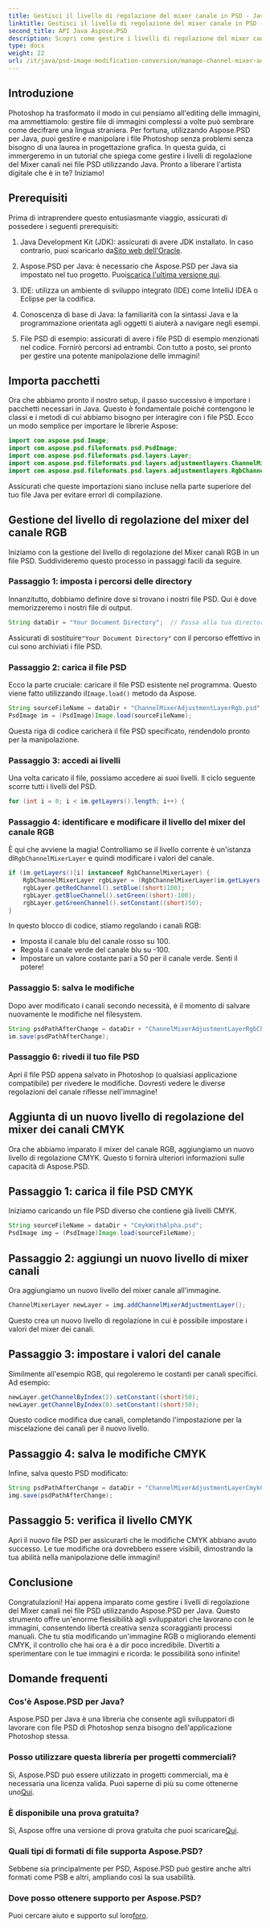 ```yaml
---
title: Gestisci il livello di regolazione del mixer canale in PSD - Java
linktitle: Gestisci il livello di regolazione del mixer canale in PSD - Java
second_title: API Java Aspose.PSD
description: Scopri come gestire i livelli di regolazione del mixer canali RGB e CMYK nei file PSD utilizzando Aspose.PSD per Java. Migliora le tue capacità di editing delle immagini.
type: docs
weight: 22
url: /it/java/psd-image-modification-conversion/manage-channel-mixer-adjustment-layer-psd/
---
```

## Introduzione
Photoshop ha trasformato il modo in cui pensiamo all'editing delle immagini, ma ammettiamolo: gestire file di immagini complessi a volte può sembrare come decifrare una lingua straniera. Per fortuna, utilizzando Aspose.PSD per Java, puoi gestire e manipolare i file Photoshop senza problemi senza bisogno di una laurea in progettazione grafica. In questa guida, ci immergeremo in un tutorial che spiega come gestire i livelli di regolazione del Mixer canali nei file PSD utilizzando Java. Pronto a liberare l'artista digitale che è in te? Iniziamo!
## Prerequisiti
Prima di intraprendere questo entusiasmante viaggio, assicurati di possedere i seguenti prerequisiti:
1.  Java Development Kit (JDK): assicurati di avere JDK installato. In caso contrario, puoi scaricarlo da[Sito web dell'Oracle](https://www.oracle.com/java/technologies/javase-jdk11-downloads.html).
   
2.  Aspose.PSD per Java: è necessario che Aspose.PSD per Java sia impostato nel tuo progetto. Puoi[scarica l'ultima versione qui](https://releases.aspose.com/psd/java/).
3. IDE: utilizza un ambiente di sviluppo integrato (IDE) come IntelliJ IDEA o Eclipse per la codifica.
4. Conoscenza di base di Java: la familiarità con la sintassi Java e la programmazione orientata agli oggetti ti aiuterà a navigare negli esempi.
5. File PSD di esempio: assicurati di avere i file PSD di esempio menzionati nel codice. Fornirò percorsi ad entrambi.
Con tutto a posto, sei pronto per gestire una potente manipolazione delle immagini!
## Importa pacchetti
Ora che abbiamo pronto il nostro setup, il passo successivo è importare i pacchetti necessari in Java. Questo è fondamentale poiché contengono le classi e i metodi di cui abbiamo bisogno per interagire con i file PSD. Ecco un modo semplice per importare le librerie Aspose:
```java
import com.aspose.psd.Image;
import com.aspose.psd.fileformats.psd.PsdImage;
import com.aspose.psd.fileformats.psd.layers.Layer;
import com.aspose.psd.fileformats.psd.layers.adjustmentlayers.ChannelMixerLayer;
import com.aspose.psd.fileformats.psd.layers.adjustmentlayers.RgbChannelMixerLayer;
```
Assicurati che queste importazioni siano incluse nella parte superiore del tuo file Java per evitare errori di compilazione.
## Gestione del livello di regolazione del mixer del canale RGB
Iniziamo con la gestione del livello di regolazione del Mixer canali RGB in un file PSD. Suddivideremo questo processo in passaggi facili da seguire.
### Passaggio 1: imposta i percorsi delle directory
Innanzitutto, dobbiamo definire dove si trovano i nostri file PSD. Qui è dove memorizzeremo i nostri file di output.
```java
String dataDir = "Your Document Directory";  // Passa alla tua directory
```
 Assicurati di sostituire`"Your Document Directory"` con il percorso effettivo in cui sono archiviati i file PSD.
### Passaggio 2: carica il file PSD
 Ecco la parte cruciale: caricare il file PSD esistente nel programma. Questo viene fatto utilizzando il`Image.load()` metodo da Aspose.
```java
String sourceFileName = dataDir + "ChannelMixerAdjustmentLayerRgb.psd";
PsdImage im = (PsdImage)Image.load(sourceFileName);
```
Questa riga di codice caricherà il file PSD specificato, rendendolo pronto per la manipolazione.
### Passaggio 3: accedi ai livelli
Una volta caricato il file, possiamo accedere ai suoi livelli. Il ciclo seguente scorre tutti i livelli del PSD.
```java
for (int i = 0; i < im.getLayers().length; i++) {
```
### Passaggio 4: identificare e modificare il livello del mixer del canale RGB
 È qui che avviene la magia! Controlliamo se il livello corrente è un'istanza di`RgbChannelMixerLayer` e quindi modificare i valori del canale.
```java
if (im.getLayers()[i] instanceof RgbChannelMixerLayer) {
    RgbChannelMixerLayer rgbLayer = (RgbChannelMixerLayer)im.getLayers()[i];
    rgbLayer.getRedChannel().setBlue((short)100);
    rgbLayer.getBlueChannel().setGreen((short)-100);
    rgbLayer.getGreenChannel().setConstant((short)50);
}
```
In questo blocco di codice, stiamo regolando i canali RGB:
- Imposta il canale blu del canale rosso su 100.
- Regola il canale verde del canale blu su -100.
- Impostare un valore costante pari a 50 per il canale verde.
Senti il potere! 
### Passaggio 5: salva le modifiche
Dopo aver modificato i canali secondo necessità, è il momento di salvare nuovamente le modifiche nel filesystem.
```java
String psdPathAfterChange = dataDir + "ChannelMixerAdjustmentLayerRgbChanged.psd";
im.save(psdPathAfterChange);
```
### Passaggio 6: rivedi il tuo file PSD
Apri il file PSD appena salvato in Photoshop (o qualsiasi applicazione compatibile) per rivedere le modifiche. Dovresti vedere le diverse regolazioni del canale riflesse nell'immagine!
## Aggiunta di un nuovo livello di regolazione del mixer dei canali CMYK
Ora che abbiamo imparato il mixer del canale RGB, aggiungiamo un nuovo livello di regolazione CMYK. Questo ti fornirà ulteriori informazioni sulle capacità di Aspose.PSD.
## Passaggio 1: carica il file PSD CMYK
Iniziamo caricando un file PSD diverso che contiene già livelli CMYK.
```java
String sourceFileName = dataDir + "CmykWithAlpha.psd";
PsdImage img = (PsdImage)Image.load(sourceFileName);
```
## Passaggio 2: aggiungi un nuovo livello di mixer canali
Ora aggiungiamo un nuovo livello del mixer canale all'immagine.
```java
ChannelMixerLayer newLayer = img.addChannelMixerAdjustmentLayer();
```
Questo crea un nuovo livello di regolazione in cui è possibile impostare i valori del mixer dei canali.
## Passaggio 3: impostare i valori del canale
Similmente all'esempio RGB, qui regoleremo le costanti per canali specifici. Ad esempio:
```java
newLayer.getChannelByIndex(2).setConstant((short)50);
newLayer.getChannelByIndex(0).setConstant((short)50);
```
Questo codice modifica due canali, completando l'impostazione per la miscelazione dei canali per il nuovo livello.
## Passaggio 4: salva le modifiche CMYK
Infine, salva questo PSD modificato:
```java
String psdPathAfterChange = dataDir + "ChannelMixerAdjustmentLayerCmykChanged.psd";
img.save(psdPathAfterChange);
```
## Passaggio 5: verifica il livello CMYK
Apri il nuovo file PSD per assicurarti che le modifiche CMYK abbiano avuto successo. Le tue modifiche ora dovrebbero essere visibili, dimostrando la tua abilità nella manipolazione delle immagini!
## Conclusione
Congratulazioni! Hai appena imparato come gestire i livelli di regolazione del Mixer canali nei file PSD utilizzando Aspose.PSD per Java. Questo strumento offre un'enorme flessibilità agli sviluppatori che lavorano con le immagini, consentendo libertà creativa senza scoraggianti processi manuali. Che tu stia modificando un'immagine RGB o migliorando elementi CMYK, il controllo che hai ora è a dir poco incredibile.
Divertiti a sperimentare con le tue immagini e ricorda: le possibilità sono infinite!
## Domande frequenti
### Cos'è Aspose.PSD per Java?
Aspose.PSD per Java è una libreria che consente agli sviluppatori di lavorare con file PSD di Photoshop senza bisogno dell'applicazione Photoshop stessa.
### Posso utilizzare questa libreria per progetti commerciali?
 Sì, Aspose.PSD può essere utilizzato in progetti commerciali, ma è necessaria una licenza valida. Puoi saperne di più su come ottenerne uno[Qui](https://purchase.aspose.com/buy).
### È disponibile una prova gratuita?
 Sì, Aspose offre una versione di prova gratuita che puoi scaricare[Qui](https://releases.aspose.com/).
### Quali tipi di formati di file supporta Aspose.PSD?
Sebbene sia principalmente per PSD, Aspose.PSD può gestire anche altri formati come PSB e altri, ampliando così la sua usabilità.
### Dove posso ottenere supporto per Aspose.PSD?
 Puoi cercare aiuto e supporto sul loro[foro](https://forum.aspose.com/c/psd/34).